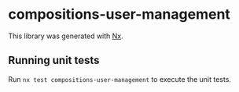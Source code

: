 # compositions-user-management

This library was generated with [Nx](https://nx.dev).

## Running unit tests

Run `nx test compositions-user-management` to execute the unit tests.
